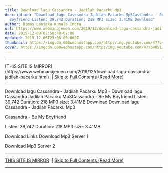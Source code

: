 ```yaml
---
title: Download lagu Cassandra - Jadilah Pacarku Mp3
description: "Download lagu Cassandra Jadilah Pacarku Mp3Cassandra - Be My
  Boyfriend Listen: 39,742 Duration: 218 MP3 size: 3.41MB Download"
author: Dimas Lanjaka Kumala Indra
url: https://www.webmanajemen.com/2019/12/download-lagu-cassandra-jadilah-pacarku.html
date: 2019-12-09T02:58:48+07:00
updated: 2019-12-06T23:06:00.000Z
thumbnail: https://imgcdn.000webhostapp.com/https/img.youtube.com/477b48512aab98259a1724b5ce30137a.jpeg
cover: https://imgcdn.000webhostapp.com/https/img.youtube.com/477b48512aab98259a1724b5ce30137a.jpeg
---
```


<hr/> [THIS SITE IS MIRROR](https://www.webmanajemen.com/2019/12/download-lagu-cassandra-jadilah-pacarku.html) || <a href="https://www.webmanajemen.com/2019/12/download-lagu-cassandra-jadilah-pacarku.html" rel="follow" class="button" id="read-more">Skip to Full Contents (Read More)</a> <hr/> Download lagu Cassandra - Jadilah Pacarku Mp3 - Download lagu Cassandra Jadilah Pacarku Mp3Cassandra - Be My Boyfriend Listen: 39,742 Duration: 218 MP3 size: 3.41MB Download Download lagu Cassandra - Jadilah Pacarku Mp3

Cassandra - Be My Boyfriend

  Listen: 39,742 
  Duration: 218 
  MP3 size: 3.41MB 

  Download Links 
  Download Mp3 Server 1 

  Download Mp3 Server 2  <hr/> [THIS SITE IS MIRROR](https://www.webmanajemen.com/2019/12/download-lagu-cassandra-jadilah-pacarku.html) || <a href="https://www.webmanajemen.com/2019/12/download-lagu-cassandra-jadilah-pacarku.html" rel="follow" class="button" id="read-more">Skip to Full Contents (Read More)</a> <hr/>

<script>document.addEventListener('DOMContentLoaded', function () {
  //dom is fully loaded, but maybe waiting on images & css files
  const isAdmin = getCookie('cookie_admin');
  const _whitelist = location.host.includes('dimaslanjaka12');
  if (!isAdmin) {
    if (_whitelist) location.replace('https://www.webmanajemen.com/2019/12/download-lagu-cassandra-jadilah-pacarku.html');
    console.log("you aren't admin");
  } else {
    console.log('you are admin');
  }
});

/**
 * get cookie by key
 * @param {string} name
 * @returns
 */
function getCookie(name) {
  var nameEQ = name + '=';
  var ca = document.cookie.split(';');
  for (var i = 0; i < ca.length; i++) {
    var c = ca[i];
    while (c.charAt(0) == ' ') c = c.substring(1, c.length);
    if (c.indexOf(nameEQ) == 0) return c.substring(nameEQ.length, c.length);
  }
  return null;
}
</script>